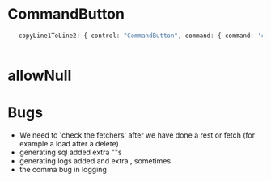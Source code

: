 # CommandButton

```typescript
   copyLine1ToLine2: { control: "CommandButton", command: { command: 'copy', from: '~/display/line1', to: '~/display/line2' } },
 
```

# allowNull

# Bugs
* We need to 'check the fetchers' after we have done a rest or fetch (for example a load after a delete)
* generating sql added extra ""s
* generating logs added and extra , sometimes
* the comma bug in logging